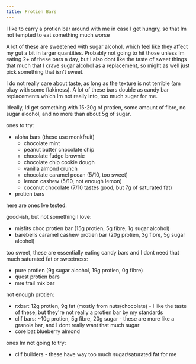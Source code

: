 ```yaml
---
title: Protien Bars
---
```


I like to carry a protien bar around with me in case I get hungry, so that Im not tempted to eat something much worse

A lot of these are sweetened with sugar alcohol, which feel like they affect my gut a bit in larger quantities. Probably not going to hit those unless Im eating 2+ of these bars a day, but I also dont like the taste of sweet things that much that I crave sugar alcohol as a replacement, so might as well just pick something that isn't sweet.

I do not really care about taste, as long as the texture is not terrible (am okay with some flakiness). A lot of these bars double as candy bar replacements which Im not really into, too much sugar for me.

Ideally, Id get something with 15-20g of protien, some amount of fibre, no sugar alcohol, and no more than about 5g of sugar.

ones to try:

- aloha bars (these use monkfruit)
  - chocolate mint
  - peanut butter chocolate chip
  - chocolate fudge brownie
  - chocolate chip cookie dough
  - vanilla almond crunch
  - chocolate caramel pecan (5/10, too sweet)
  - lemon cashew (5/10, not enough lemon)
  - coconut chocolate (7/10 tastes good, but 7g of saturated fat)
- protien bars

here are ones Ive tested:

good-ish, but not something I love:

- misfits choc protien bar (15g protien, 5g fibre, 1g sugar alcohol)
- barebells caramel cashew protien bar (20g protien, 3g fibre, 5g sugar alcohol)

too sweet, these are essentially eating candy bars and I dont need that much saturated fat or sweetness:

- pure protien (9g sugar alcohol, 19g protien, 0g fibre)
- quest protien bars
- mre trail mix bar

not enough protien:

- rxbar: 12g protien, 9g fat (mostly from nuts/chocolate) - I like the taste of these, but they're not really a protien bar by my standards
- clif bars: ~10g protien, 5g fibre, 20g sugar - these are more like a granola bar, and I dont really want that much sugar
- core bat blueberry almond

ones Im not going to try:

- clif builders - these have way too much sugar/saturated fat for me
